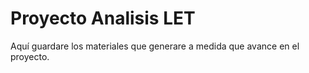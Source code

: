 # Proyecto Analisis LET 

Aquí guardare los materiales que generare a medida que avance en el proyecto.

